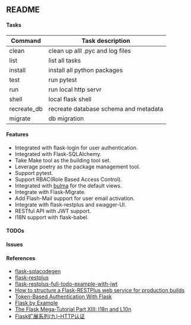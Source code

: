 ## README

#### Tasks

| Command     | Task description                      |
| ----------- | ------------------------------------- |
| clean       | clean up alll .pyc and log files      |
| list        | list all tasks                        |
| install     | install all python packages           |
| test        | run pytest                            |
| run         | run local http servr                  |
| shell       | local flask shell                     |
| recreate_db | recreate database schema and metadata |
| migrate     | db migration                          |

#### Features

- Integrated with flask-login for user authentication.
- Integrated with Flask-SQLAlchemy.
- Take Make tool as the building tool set.
- Leverage poetry as the package management tool.
- Support pytest.
- Support RBAC(Role Based Access Control).
- Integrated with [bulma](https://bulma.io) for the default views.
- Integrate with Flask-Migrate.
- Add Flash-Mail support for user email activation.
- Integrate with flask-restplus and swagger-UI.
- RESTful API with JWT support.
- I18N support with flask-babel.

#### TODOs


#### Issues

#### References
- [flask-sqlacodegen](https://github.com/ksindi/flask-sqlacodegen)
- [flask-restplus](https://flask-restplus.readthedocs.io/en/stable/index.html)
- [flask-restplus-full-todo-example-with-jwt](https://github.com/blohinn/flask-restplus-full-todo-example-with-jwt)
- [How to structure a Flask-RESTPlus web service for production builds](https://www.freecodecamp.org/news/structuring-a-flask-restplus-web-service-for-production-builds-c2ec676de563/)
- [Token-Based Authentication With Flask](https://realpython.com/token-based-authentication-with-flask/)
- [Flask by Example](https://realpython.com/flask-by-example-part-1-project-setup/)
- [The Flask Mega-Tutorial Part XIII: I18n and L10n](https://blog.miguelgrinberg.com/post/the-flask-mega-tutorial-part-xiii-i18n-and-l10n)
- [Flask扩展系列(九)–HTTP认证](http://www.bjhee.com/flask-ext9.html)
